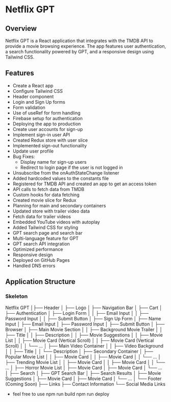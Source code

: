 # Netflix GPT

## Overview

Netflix GPT is a React application that integrates with the TMDB API to provide a movie browsing experience. The app features user authentication, a search functionality powered by GPT, and a responsive design using Tailwind CSS.

## Features

- Create a React app
- Configure Tailwind CSS
- Header component
- Login and Sign Up forms
- Form validation
- Use of useRef for form handling
- Firebase setup for authentication
- Deploying the app to production
- Create user accounts for sign-up
- Implement sign-in user API
- Created Redux store with user slice
- Implemented sign-out functionality
- Update user profile
- Bug Fixes:
  - Display name for sign-up users
  - Redirect to login page if the user is not logged in
- Unsubscribe from the onAuthStateChange listener
- Added hardcoded values to the constants file
- Registered for TMDB API and created an app to get an access token
- API calls to fetch data from TMDB
- Custom hooks for data fetching
- Created movie slice for Redux
- Planning for main and secondary containers
- Updated store with trailer video data
- Fetch data for trailer videos
- Embedded YouTube videos with autoplay
- Added Tailwind CSS for styling
- GPT search page and search bar
- Multi-language feature for GPT
- GPT search API integration
- Optimized performance
- Responsive design
- Deployed on GitHub Pages
- Handled DNS errors

## Application Structure

### Skeleton

Netflix GPT
│├── Header
│ ├── Logo
│ ├── Navigation Bar
│ ├── Cart
│ ├── Authentication
│ ├── Login Form
│ │ ├── Email Input
│ │ ├── Password Input
│ │ ├── Submit Button
│ ├── Sign Up Form
│ ├── Name Input
│ ├── Email Input
│ ├── Password Input
│ ├── Submit Button
│
├── Browser
│ ├── Main Movie Section
│ │ ├── Background Movie Trailer
│ │ ├── Title
│ │ ├── Description
│ │ ├── Movie Suggestions
│ │ ├── Movie List
│ │ ├── Movie Card (Vertical Scroll)
│ │ ├── Movie Card (Vertical Scroll)
│ │ └── ...
│ ├── Main Video Container
│ │ ├── Video Background
│ │ ├── Title
│ │ └── Description
│ ├── Secondary Container
│ ├── Popular Movie List
│ │ ├── Movie Card
│ │ ├── Movie Card
│ │ └── ...
│ ├── Trending Movie List
│ │ ├── Movie Card
│ │ ├── Movie Card
│ │ └── ...
│ ├── Horror Movie List
│ ├── Movie Card
│ ├── Movie Card
│ └── ...
│
├── Search
│ ├── GPT Search Bar
│ ├── Search Results
│ ├── Movie Suggestions
│ ├── Movie Card
│ ├── Movie Card
│ └── ...
│
└── Footer (Coming Soon)
├── Links
├── Contact Information
└── Social Media Links

- feel free to use
  npm run build
  npm run deploy
